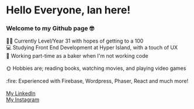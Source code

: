 <h1>Hello Everyone, Ian here!</h1> 
  
  <h3>Welcome to my Github page 🤓</h3>

<p>🏳️‍🌈 Currently Level/Year 31 with hopes of getting to a 100<br>
💻 Studying Front End Development at Hyper Island, with a touch of UX<br>
🥐 Working part-time as a baker when I'm not working code<br>
  <br>
🌞 Hobbies are; reading books, watching movies, and playing video games<br>
  <br>
  :fire: Experienced with Firebase, Wordpress, Phaser, React and much more! 
<br>
  <br>
  <a href="https://www.linkedin.com/in/ian-wallenberg-258bb521b/">My LinkedIn
    <br>
<a href="https://www.instagram.com/Vincentthefox/">My Instagram</p>
